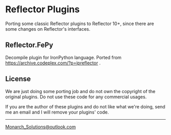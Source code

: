 # Reflector Plugins

Porting some classic Reflector plugins to Reflector 10+, since there are some changes on Reflector's interfaces.

## Reflector.FePy
Decompile plugin for IronPython language. Ported from https://archive.codeplex.com/?p=ipreflector .

## License
We are just doing some porting job and do not own the copyright of the original plugins. Do not use these code for any commercial usages.

If you are the author of these plugins and do not like what we're doing, send me an email and I will remove your plugins' code.

------

Monarch_Solutions@outlook.com
